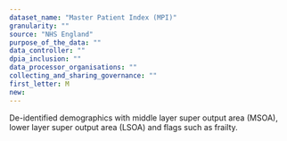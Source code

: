 ```yaml
---
dataset_name: "Master Patient Index (MPI)"
granularity: ""
source: "NHS England"
purpose_of_the_data: ""
data_controller: ""
dpia_inclusion: ""
data_processor_organisations: ""
collecting_and_sharing_governance: ""
first_letter: M
new: 
---
```

De-identified demographics with middle layer super output area (MSOA), lower layer super output area (LSOA) and flags such as frailty.